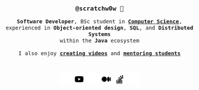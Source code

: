 <div align='center'>
  
<h3>
    <samp>
        <strong>@scratchw0w</strong> 👋
    </samp>
</h3>
<p>
    <samp>
        <strong>Software Developer</strong>, BSc student in <strong><a href="https://start.karazin.ua/i/school/computer-science">Computer Science</a></strong>, <br>
        experienced in
        <strong>Object-oriented design</strong>,
        <strong>SQL</strong>, and
        <strong>Distributed Systems</strong><br>
        within the <strong>Java</strong> ecosystem<br><br>
        I also enjoy <strong><a href="https://www.youtube.com/@maksym_basov">creating videos</a></strong> and <strong><a href="https://basov.tech/consultation">mentoring students</a></strong>
    </samp>
</p>

<br>

[![](img/web-light.png)](https://basov.tech/)
[![](img/youtube-light.png)](https://www.youtube.com/@maksym_basov/)
[![](img/linkedin-light.png)](https://www.linkedin.com/in/scratchyy/)
[![](img/medium-light.png)](https://medium.com/@scratchw0w)
[![](img/stackoverflow-light.png)](https://stackoverflow.com/users/13118655/scratchy)
[![](img/mail-light.png)](mailto:scratchw0w@basov.tech)

</div>
